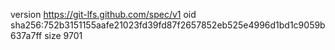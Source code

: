 version https://git-lfs.github.com/spec/v1
oid sha256:752b3151155aafe21023fd39fd87f2657852eb525e4996d1bd1c9059b637a7ff
size 9701
